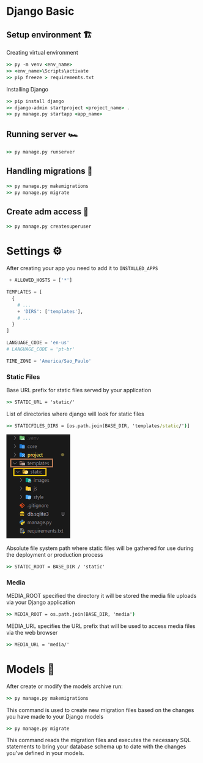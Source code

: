 # Django Basic


## Setup environment 🏗

Creating virtual environment
```cmd
>> py -m venv <env_name>
>> <env_name>\Scripts\activate
>> pip freeze > requirements.txt
```

Installing Django
```cmd
>> pip install django
>> django-admin startproject <project_name> .
>> py manage.py startapp <app_name>
```

## Running server 🏎
```cmd
>> py manage.py runserver
```


## Handling migrations 🧩
```cmd
>> py manage.py makemigrations
>> py manage.py migrate
```

## Create adm access 👑
```cmd
>> py manage.py createsuperuser
```

# Settings ⚙
After creating your app you need to add it to `INSTALLED_APPS`

```python
 + ALLOWED_HOSTS = ['*']
```

```python
TEMPLATES = [
  {
    # ...
    + 'DIRS': ['templates'],
    # ...
  }
]
```
```python
LANGUAGE_CODE = 'en-us'
# LANGUAGE_CODE = 'pt-br'
```

```python
TIME_ZONE = 'America/Sao_Paulo'
```

### Static Files
Base URL prefix for static files served by your application
```cmd
>> STATIC_URL = 'static/'
```
List of directories where django will look for static files
```cmd
>> STATICFILES_DIRS = [os.path.join(BASE_DIR, 'templates/static/')]
```
![Exemple](https://github.com/raphavtorres/documentation/blob/main/global/images/templates-static.png)

Absolute file system path where static files will be gathered for use during the deployment or production process
```cmd
>> STATIC_ROOT = BASE_DIR / 'static'
```

### Media
MEDIA_ROOT specified the directory it will be stored the media file uploads via your Django application
```cmd
>> MEDIA_ROOT = os.path.join(BASE_DIR, 'media')
```
MEDIA_URL specifies the URL prefix that will be used to access media files via the web browser
```cmd
>> MEDIA_URL = 'media/'
```

# Models 🎲
After create or modify the models archive run: 
```cmd
>> py manage.py makemigrations
```
This command is used to create new migration files based on the changes you have made to your Django models

```cmd
>> py manage.py migrate
```
This command reads the migration files and executes the necessary SQL statements to bring your database schema up to date with the changes you've defined in your models.

